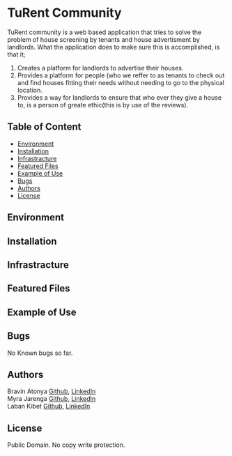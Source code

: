 # TuRent Community
TuRent community is a web based application that tries to solve the problem of house screening by tenants and house advertisment by landlords. What the application does to make sure this is accomplished, is that it;
1. Creates a platform for landlords to advertise their houses.
2. Provides a platform for people (who we reffer to as tenants to check out and find houses fitting their needs without needing to go to the physical location.
3. Provides a way for landlords to ensure that who ever they give a house to, is a person of greate ethic(this is by use of the reviews).

## Table of Content
- [Environment](#Environment)
- [Installation](#Installation)
- [Infrastracture](#Infrastracture)
- [Featured Files](#Featured_files)
- [Example of Use](#Example_of_use)
- [Bugs](#Bugs)
- [Authors](#Authors)
- [License](#License)

## Environment <a name="Environment"></a>

## Installation <a name="Installation"></a>

## Infrastracture <a name="Infrastracture"></a>

## Featured Files <a name="Featured_files"></a>

## Example of Use <a name="Example_of_use"></a>

## Bugs <a name="Bugs"></a>
No Known bugs so far.

## Authors <a name="Authors"></a>
Bravin Atonya [Github](https://github.com/atonya-bravin), [LinkedIn](https://www.linkedin.com/in/bravin-atonya-71048425a/)  
Myra Jarenga [Github](https://github.com/myrajarenga), [LinkedIn](https://www.linkedin.com/in/myra-jarenga/)  
Laban Kibet [Github](https://github.com/Laban254), [LinkedIn](https://www.linkedin.com/in/laban-rotich/)  

## License
Public Domain. No copy write protection.
